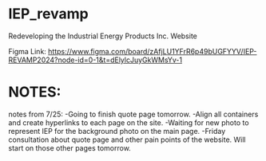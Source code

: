 # IEP_revamp
Redeveloping the Industrial Energy Products Inc. Website 

Figma Link: https://www.figma.com/board/zAfjLU1YFrR6p49bUGFYYV/IEP-REVAMP2024?node-id=0-1&t=dElylcJuyGkWMsYv-1
# NOTES:

notes from 7/25:
-Going to finish quote page tomorrow. 
-Align all containers and create hyperlinks to each page on the site. 
-Waiting for new photo to represent IEP for the background photo on the main page. 
-Friday consultation about quote page and other pain points of the website. Will start on those other pages tomorrow.
